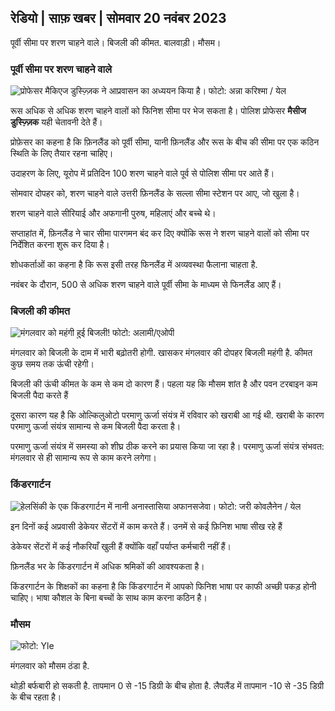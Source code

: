 ## रेडियो \| साफ़ खबर \| सोमवार 20 नवंबर 2023

पूर्वी सीमा पर शरण चाहने वाले। बिजली की कीमत. बालवाड़ी। मौसम।

### पूर्वी सीमा पर शरण चाहने वाले

![प्रोफेसर मैकिएज डुस्ज़्ज़िक ने आप्रवासन का अध्ययन किया है। फोटो: अन्ना करिश्मा / येल](https://images.cdn.yle.fi/image/upload/c_crop,h_2268,w_4028,x_0,y_0/ar_1.777777777777777,c_fill,g_faces,h_675,w_1200/dpr_1.0/q_auto:eco/f_auto/fl_losy/v1700423531/39-1203119655a67178e33b)

रूस अधिक से अधिक शरण चाहने वालों को फिनिश सीमा पर भेज सकता है। पोलिश प्रोफेसर **मैसीज डुस्ज़्ज़िक** यही चेतावनी देते हैं।

प्रोफ़ेसर का कहना है कि फ़िनलैंड को पूर्वी सीमा, यानी फ़िनलैंड और रूस के बीच की सीमा पर एक कठिन स्थिति के लिए तैयार रहना चाहिए।

उदाहरण के लिए, यूरोप में प्रतिदिन 100 शरण चाहने वाले पूर्व से पोलिश सीमा पर आते हैं।

सोमवार दोपहर को, शरण चाहने वाले उत्तरी फ़िनलैंड के सल्ला सीमा स्टेशन पर आए, जो खुला है।

शरण चाहने वाले सीरियाई और अफगानी पुरुष, महिलाएं और बच्चे थे।

सप्ताहांत में, फ़िनलैंड ने चार सीमा पारगमन बंद कर दिए क्योंकि रूस ने शरण चाहने वालों को सीमा पर निर्देशित करना शुरू कर दिया है।

शोधकर्ताओं का कहना है कि रूस इसी तरह फिनलैंड में अव्यवस्था फैलाना चाहता है.

नवंबर के दौरान, 500 से अधिक शरण चाहने वाले पूर्वी सीमा के माध्यम से फिनलैंड आए हैं।

### बिजली की कीमत

![मंगलवार को महंगी हुई बिजली! फोटो: अलामी/एओपी](https://images.cdn.yle.fi/image/upload/c_crop,h_3375,w_6000,x_0,y_467/ar_1.777777777777777,c_fill,g_faces,h_675,w_1200/dpr_1.0/q_auto:eco/f_auto/fl_losy/v1691842960/39-106121063c8f48238bcf)

मंगलवार को बिजली के दाम में भारी बढ़ोतरी होगी. खासकर मंगलवार की दोपहर बिजली महंगी है. कीमत कुछ समय तक ऊंची रहेगी।

बिजली की ऊंची कीमत के कम से कम दो कारण हैं। पहला यह कि मौसम शांत है और पवन टरबाइन कम बिजली पैदा करते हैं

दूसरा कारण यह है कि ओल्किलुओटो परमाणु ऊर्जा संयंत्र में रविवार को खराबी आ गई थी. खराबी के कारण परमाणु ऊर्जा संयंत्र सामान्य से कम बिजली पैदा करता है।

परमाणु ऊर्जा संयंत्र में समस्या को शीघ्र ठीक करने का प्रयास किया जा रहा है। परमाणु ऊर्जा संयंत्र संभवत: मंगलवार से ही सामान्य रूप से काम करने लगेगा।

### किंडरगार्टन

![हेलसिंकी के एक किंडरगार्टन में नानी अनास्तासिया अफानसजेवा। फोटो: जरी कोवलैनेन / येल](https://images.cdn.yle.fi/image/upload/c_crop,h_3375,w_6000,x_0,y_134/ar_1.777777777777777,c_fill,g_faces,h_675,w_1200/dpr_1.0/q_auto:eco/f_auto/fl_losy/v1700133967/39-12015336555f596ca4eb)

इन दिनों कई अप्रवासी डेकेयर सेंटरों में काम करते हैं। उनमें से कई फ़िनिश भाषा सीख रहे हैं

डेकेयर सेंटरों में कई नौकरियाँ खुली हैं क्योंकि वहाँ पर्याप्त कर्मचारी नहीं हैं।

फ़िनलैंड भर के किंडरगार्टन में अधिक श्रमिकों की आवश्यकता है।

किंडरगार्टन के शिक्षकों का कहना है कि किंडरगार्टन में आपको फिनिश भाषा पर काफी अच्छी पकड़ होनी चाहिए। भाषा कौशल के बिना बच्चों के साथ काम करना कठिन है।

### मौसम

![ फोटो: Yle](https://images.cdn.yle.fi/image/upload/c_crop,h_1080,w_1919,x_0,y_0/ar_1.7777777777777777,c_fill,g_faces,h_675,w_1200/dpr_1.0/q_auto:eco/f_auto/fl_losy/v1700492173/39-1203681655b7364e6c83)

मंगलवार को मौसम ठंडा है.

थोड़ी बर्फबारी हो सकती है. तापमान 0 से -15 डिग्री के बीच होता है. लैपलैंड में तापमान -10 से -35 डिग्री के बीच रहता है।